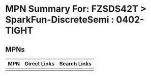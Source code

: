 



# MPN Summary For: FZSDS42T > SparkFun-DiscreteSemi : 0402-TIGHT

## MPNs
  

|MPN|Direct Links|Search Links|
| :--- | :--- | :--- |
||||
